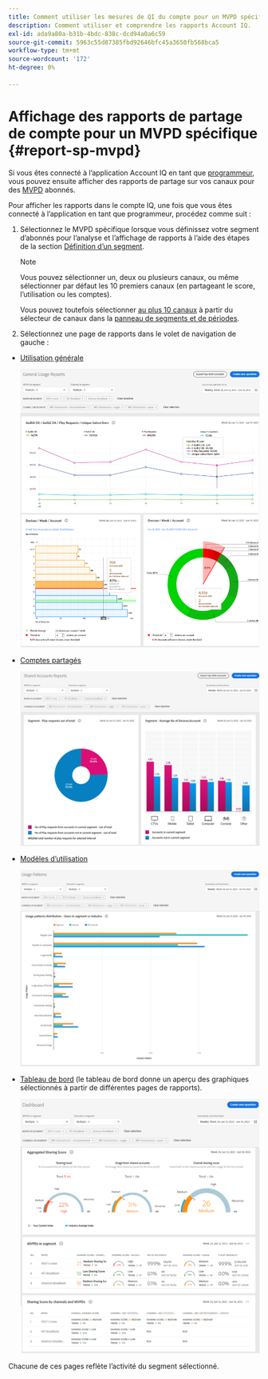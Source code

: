 ```yaml
---
title: Comment utiliser les mesures de QI du compte pour un MVPD spécifique
description: Comment utiliser et comprendre les rapports Account IQ.
exl-id: ada9a80a-b31b-4bdc-838c-dcd94a0a6c59
source-git-commit: 5963c55d87385fbd92646bfc45a3650fb568bca5
workflow-type: tm+mt
source-wordcount: '172'
ht-degree: 0%

---
```


# Affichage des rapports de partage de compte pour un MVPD spécifique <!--and programmer--> {#report-sp-mvpd}

Si vous êtes connecté à l’application Account IQ en tant que [programmeur](/help/AccountIQ/product-concepts.md#programmer-def), vous pouvez ensuite afficher des rapports de partage sur vos canaux pour des [MVPD](/help/AccountIQ/product-concepts.md#mvpd-def) abonnés.

Pour afficher les rapports dans le compte IQ, une fois que vous êtes connecté à l’application en tant que programmeur, procédez comme suit :

1. Sélectionnez le MVPD spécifique lorsque vous définissez votre segment d’abonnés pour l’analyse et l’affichage de rapports à l’aide des étapes de la section [Définition d’un segment](/help/AccountIQ/howto-select-segment-timeframe.md).


   >[!NOTE]
   >
   >Vous pouvez sélectionner un, deux ou plusieurs canaux, ou même sélectionner par défaut les 10 premiers canaux (en partageant le score, l’utilisation ou les comptes).
   >
   >
   >Vous pouvez toutefois sélectionner [au plus 10 canaux](/help/AccountIQ/limitations.md) à partir du sélecteur de canaux dans la [panneau de segments et de périodes](/help/AccountIQ/segments-timeframe.md).

1. Sélectionnez une page de rapports dans le volet de navigation de gauche :

* [Utilisation générale](/help/AccountIQ/general-usage-reports.md)

   ![](assets/specific-mvpd-gen-usage.png)
* [Comptes partagés](/help/AccountIQ/shared-acc-reports.md)

   ![](assets/specific-mvpd-shared-acc.png)
* [Modèles d’utilisation](/help/AccountIQ/usage-patterns.md)

   ![](assets/specific-mvpd-usage-pattern.png)

* [Tableau de bord](/help/AccountIQ/dashboard.md) (le tableau de bord donne un aperçu des graphiques sélectionnés à partir de différentes pages de rapports).

   ![](assets/specific-mvpd-dashboard.png)

Chacune de ces pages reflète l’activité du segment sélectionné.

